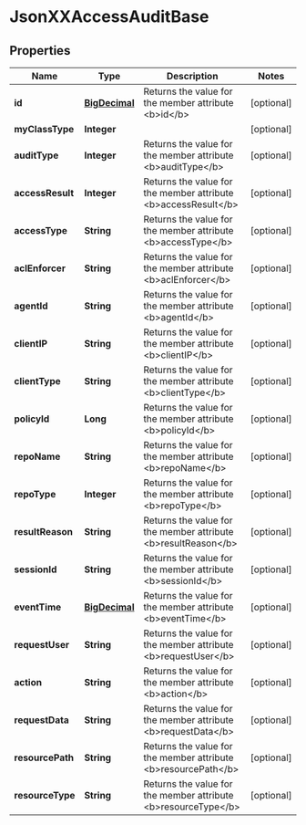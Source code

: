 
# JsonXXAccessAuditBase

## Properties
Name | Type | Description | Notes
------------ | ------------- | ------------- | -------------
**id** | [**BigDecimal**](BigDecimal.md) | Returns the value for the member attribute &lt;b&gt;id&lt;/b&gt; |  [optional]
**myClassType** | **Integer** |  |  [optional]
**auditType** | **Integer** | Returns the value for the member attribute &lt;b&gt;auditType&lt;/b&gt; |  [optional]
**accessResult** | **Integer** | Returns the value for the member attribute &lt;b&gt;accessResult&lt;/b&gt; |  [optional]
**accessType** | **String** | Returns the value for the member attribute &lt;b&gt;accessType&lt;/b&gt; |  [optional]
**aclEnforcer** | **String** | Returns the value for the member attribute &lt;b&gt;aclEnforcer&lt;/b&gt; |  [optional]
**agentId** | **String** | Returns the value for the member attribute &lt;b&gt;agentId&lt;/b&gt; |  [optional]
**clientIP** | **String** | Returns the value for the member attribute &lt;b&gt;clientIP&lt;/b&gt; |  [optional]
**clientType** | **String** | Returns the value for the member attribute &lt;b&gt;clientType&lt;/b&gt; |  [optional]
**policyId** | **Long** | Returns the value for the member attribute &lt;b&gt;policyId&lt;/b&gt; |  [optional]
**repoName** | **String** | Returns the value for the member attribute &lt;b&gt;repoName&lt;/b&gt; |  [optional]
**repoType** | **Integer** | Returns the value for the member attribute &lt;b&gt;repoType&lt;/b&gt; |  [optional]
**resultReason** | **String** | Returns the value for the member attribute &lt;b&gt;resultReason&lt;/b&gt; |  [optional]
**sessionId** | **String** | Returns the value for the member attribute &lt;b&gt;sessionId&lt;/b&gt; |  [optional]
**eventTime** | [**BigDecimal**](BigDecimal.md) | Returns the value for the member attribute &lt;b&gt;eventTime&lt;/b&gt; |  [optional]
**requestUser** | **String** | Returns the value for the member attribute &lt;b&gt;requestUser&lt;/b&gt; |  [optional]
**action** | **String** | Returns the value for the member attribute &lt;b&gt;action&lt;/b&gt; |  [optional]
**requestData** | **String** | Returns the value for the member attribute &lt;b&gt;requestData&lt;/b&gt; |  [optional]
**resourcePath** | **String** | Returns the value for the member attribute &lt;b&gt;resourcePath&lt;/b&gt; |  [optional]
**resourceType** | **String** | Returns the value for the member attribute &lt;b&gt;resourceType&lt;/b&gt; |  [optional]



